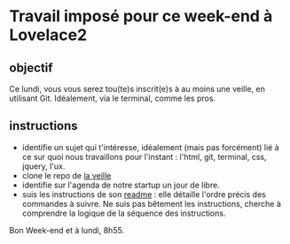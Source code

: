 # Travail imposé pour ce week-end à Lovelace2

## objectif
Ce lundi, vous vous serez tou(te)s inscrit(e)s à au moins une veille, en utilisant Git.
Idéalement, via le terminal, comme les pros.


## instructions
- identifie un sujet qui t'intéresse, idéalement (mais pas forcément) lié à ce sur quoi nous travaillons pour l'instant : l'html, git, terminal, css, jquery, l'ux.
- clone le repo de [la veille](https://github.com/becodeorg/La-Veille)
- identifie sur l'agenda de notre startup un jour de libre.
- suis les instructions de son [readme](https://github.com/becodeorg/La-Veille/tree/master/Lovelace2) : elle détaille l'ordre précis des commandes à suivre. Ne suis pas bêtement les instructions, cherche à comprendre la logique de la séquence des instructions.

Bon Week-end et à lundi, 8h55.

